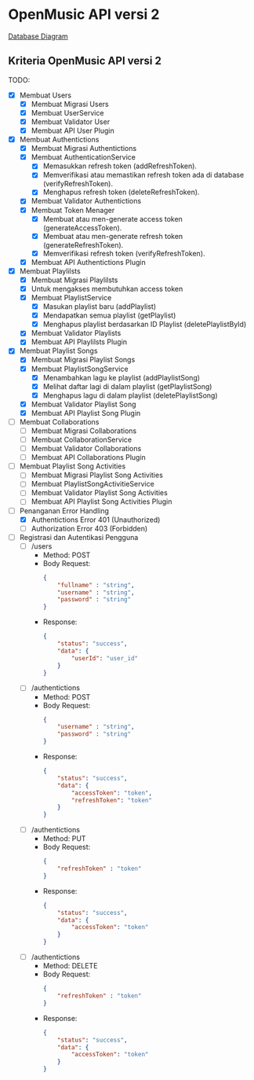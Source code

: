 # OpenMusic API versi 2

[Database Diagram](https://dbdiagram.io/d/63a2bfa999cb1f3b55a2b29e)

## Kriteria OpenMusic API versi 2
TODO:  
- [x] Membuat Users
    - [x] Membuat Migrasi Users
    - [x] Membuat UserService
    - [x] Membuat Validator User
    - [x] Membuat API User Plugin
- [x] Membuat Authentictions
    - [x] Membuat Migrasi Authentictions
    - [x] Membuat AuthenticationService
        - [x] Memasukkan refresh token (addRefreshToken).
        - [x] Memverifikasi atau memastikan refresh token ada di database (verifyRefreshToken).
        - [x] Menghapus refresh token (deleteRefreshToken).
    - [x] Membuat Validator Authentictions
    - [x] Membuat Token Menager
        - [x] Membuat atau men-generate access token (generateAccessToken).
        - [x] Membuat atau men-generate refresh token (generateRefreshToken).
        - [x] Memverifikasi refresh token (verifyRefreshToken).
    - [x] Membuat API Authentictions Plugin
- [x] Membuat Playlilsts
    - [x] Membuat Migrasi Playlilsts
    - [x] Untuk mengakses membutuhkan access token
    - [x] Membuat PlaylistService
        - [x] Masukan playlist baru (addPlaylist)
        - [x] Mendapatkan semua playlist (getPlaylist)
        - [x] Menghapus playlist berdasarkan ID Playlist (deletePlaylistById)
    - [x] Membuat Validator Playlists
    - [x] Membuat API Playlilsts Plugin
- [x] Membuat Playlist Songs
    - [x] Membuat Migrasi Playlist Songs
    - [x] Membuat PlaylistSongService
        - [x] Menambahkan lagu ke playlist (addPlaylistSong)
        - [x] Melihat daftar lagi di dalam playlist (getPlaylistSong)
        - [x] Menghapus lagu di dalam playlist (deletePlaylistSong)
    - [x] Membuat Validator Playlist Song
    - [x] Membuat API Playlist Song Plugin
- [ ] Membuat Collaborations
    - [ ] Membuat Migrasi Collaborations
    - [ ] Membuat CollaborationService
    - [ ] Membuat Validator Collaborations
    - [ ] Membuat API Collaborations Plugin
- [ ] Membuat Playlist Song Activities
    - [ ] Membuat Migrasi Playlist Song Activities
    - [ ] Membuat PlaylistSongActivitieService
    - [ ] Membuat Validator Playlist Song Activities
    - [ ] Membuat API Playlist Song Activities Plugin
- [ ] Penanganan Error Handling
    - [x] Authentictions Error 401 (Unauthorized)
    - [ ] Authorization Error 403 (Forbidden)

- [ ] Registrasi dan Autentikasi Pengguna
    - [ ] /users
        - Method: POST
        - Body Request:
            ```json
            {
                "fullname" : "string",
                "username" : "string",
                "password" : "string"
            }
            ```
        - Response: 
            ```json
            {
                "status": "success",
                "data": {
                    "userId": "user_id"
                }
            }
            ```
    - [ ] /authentictions
        - Method: POST
        - Body Request:
            ```json
            {
                "username" : "string",
                "password" : "string"
            }
            ```
        - Response: 
            ```json
            {
                "status": "success",
                "data": {
                    "accessToken": "token",
                    "refreshToken": "token"
                }
            }
            ```
    - [ ] /authentictions
        - Method: PUT
        - Body Request:
            ```json
            {
                "refreshToken" : "token"
            }
            ```
        - Response: 
            ```json
            {
                "status": "success",
                "data": {
                    "accessToken": "token"
                }
            }
            ```
    - [ ] /authentictions
        - Method: DELETE
        - Body Request:
            ```json
            {
                "refreshToken" : "token"
            }
            ```
        - Response: 
            ```json
            {
                "status": "success",
                "data": {
                    "accessToken": "token"
                }
            }
            ```